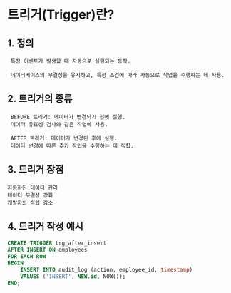 # 트리거(Trigger)란?

## 1. 정의
     특정 이벤트가 발생할 때 자동으로 실행되는 동작. 
     
     데이터베이스의 무결성을 유지하고, 특정 조건에 따라 자동으로 작업을 수행하는 데 사용.

## 2. 트리거의 종류
     BEFORE 트리거: 데이터가 변경되기 전에 실행. 
     데이터 유효성 검사와 같은 작업에 사용.
     
     AFTER 트리거: 데이터가 변경된 후에 실행. 
     데이터 변경에 따른 추가 작업을 수행하는 데 적합.

## 3. 트리거 장점
    자동화된 데이터 관리
    데이터 무결성 강화
    개발자의 작업 감소

## 4. 트리거 작성 예시
```sql
CREATE TRIGGER trg_after_insert
AFTER INSERT ON employees
FOR EACH ROW
BEGIN
    INSERT INTO audit_log (action, employee_id, timestamp)
    VALUES ('INSERT', NEW.id, NOW());
END;
